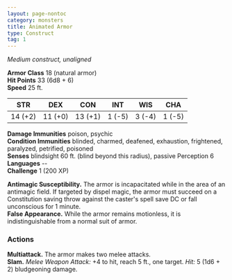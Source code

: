 ```yaml
---
layout: page-nontoc
category: monsters
title: Animated Armor
type: Construct
tag: 1
---
```

_Medium construct, unaligned_

**Armor Class** 18 (natural armor)    
**Hit Points** 33 (6d8 + 6)    
**Speed** 25 ft. 

| STR      | DEX     | CON      | INT     | WIS     | CHA     |
|----------|---------|----------|---------|---------|---------|
| 14 (+2)  | 11 (+0) | 13 (+1)  | 1 (-5)  | 3 (-4)  | 1 (-5)  |

**Damage Immunities** poison, psychic    
**Condition Immunities** blinded, charmed, deafened, exhaustion, frightened, paralyzed, petrified, poisoned    
**Senses** blindsight 60 ft. (blind beyond this radius), passive Perception 6    
**Languages** --    
**Challenge** 1 (200 XP) 

**Antimagic Susceptibility.** The armor is incapacitated while in the area of an antimagic field. If targeted by dispel magic, the armor must succeed on a Constitution saving throw against the caster's spell save DC or fall unconscious for 1 minute.    
**False Appearance.** While the armor remains motionless, it is indistinguishable from a normal suit of armor. 

### Actions 
**Multiattack.** The armor makes two melee attacks.    
**Slam.** _Melee Weapon Attack:_ +4 to hit, reach 5 ft., one target. _Hit:_ 5 (1d6 + 2) bludgeoning damage.
